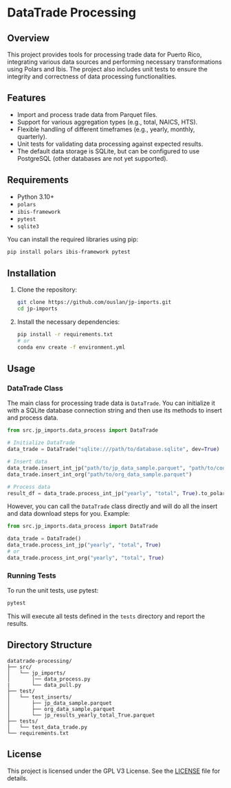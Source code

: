 # DataTrade Processing

## Overview

This project provides tools for processing trade data for Puerto Rico, integrating various data sources and performing necessary transformations using Polars and Ibis. The project also includes unit tests to ensure the integrity and correctness of data processing functionalities.

## Features

- Import and process trade data from Parquet files.
- Support for various aggregation types (e.g., total, NAICS, HTS).
- Flexible handling of different timeframes (e.g., yearly, monthly, quarterly).
- Unit tests for validating data processing against expected results.
- The default data storage is SQLite, but can be configured to use PostgreSQL (other databases are not yet supported).

## Requirements

- Python 3.10+
- `polars`
- `ibis-framework`
- `pytest`
- `sqlite3`

You can install the required libraries using pip:

```bash
pip install polars ibis-framework pytest
```

## Installation

1. Clone the repository:

   ```bash
   git clone https://github.com/ouslan/jp-imports.git
   cd jp-imports
   ```

2. Install the necessary dependencies:

   ```bash
   pip install -r requirements.txt
   # or
   conda env create -f environment.yml
   ```

## Usage

### DataTrade Class

The main class for processing trade data is `DataTrade`. You can initialize it with a SQLite database connection string and then use its methods to insert and process data.

```python
from src.jp_imports.data_process import DataTrade

# Initialize DataTrade
data_trade = DataTrade("sqlite:///path/to/database.sqlite", dev=True)

# Insert data
data_trade.insert_int_jp("path/to/jp_data_sample.parquet", "path/to/code_agr.json")
data_trade.insert_int_org("path/to/org_data_sample.parquet")

# Process data
result_df = data_trade.process_int_jp("yearly", "total", True).to_polars()
```
However, you can call the `DataTrade` class directly and will do all the insert and data download steps for you. Example:

```python
from src.jp_imports.data_process import DataTrade

data_trade = DataTrade()
data_trade.process_int_jp("yearly", "total", True)
# or 
data_trade.process_int_org("yearly", "total", True)
```

### Running Tests

To run the unit tests, use pytest:

```bash
pytest
```

This will execute all tests defined in the `tests` directory and report the results.

## Directory Structure

```
datatrade-processing/
├── src/
│   └── jp_imports/
│       |── data_process.py
|       └── data_pull.py
├── test/
│   └── test_inserts/
│       ├── jp_data_sample.parquet
│       ├── org_data_sample.parquet
│       └── jp_results_yearly_total_True.parquet
├── tests/
│   └── test_data_trade.py
└── requirements.txt
```


## License

This project is licensed under the GPL V3 License. See the [LICENSE](LICENSE) file for details.